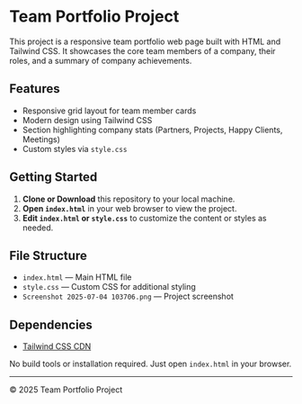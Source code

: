 # Team Portfolio Project

This project is a responsive team portfolio web page built with HTML and Tailwind CSS. It showcases the core team members of a company, their roles, and a summary of company achievements.

## Features
- Responsive grid layout for team member cards
- Modern design using Tailwind CSS
- Section highlighting company stats (Partners, Projects, Happy Clients, Meetings)
- Custom styles via `style.css`

## Getting Started

1. **Clone or Download** this repository to your local machine.
2. **Open `index.html`** in your web browser to view the project.
3. **Edit `index.html` or `style.css`** to customize the content or styles as needed.

## File Structure
- `index.html` — Main HTML file
- `style.css` — Custom CSS for additional styling
- `Screenshot 2025-07-04 103706.png` — Project screenshot

## Dependencies
- [Tailwind CSS CDN](https://cdn.jsdelivr.net/npm/tailwindcss@2.0.4/dist/tailwind.min.css)

No build tools or installation required. Just open `index.html` in your browser.

---

© 2025 Team Portfolio Project

